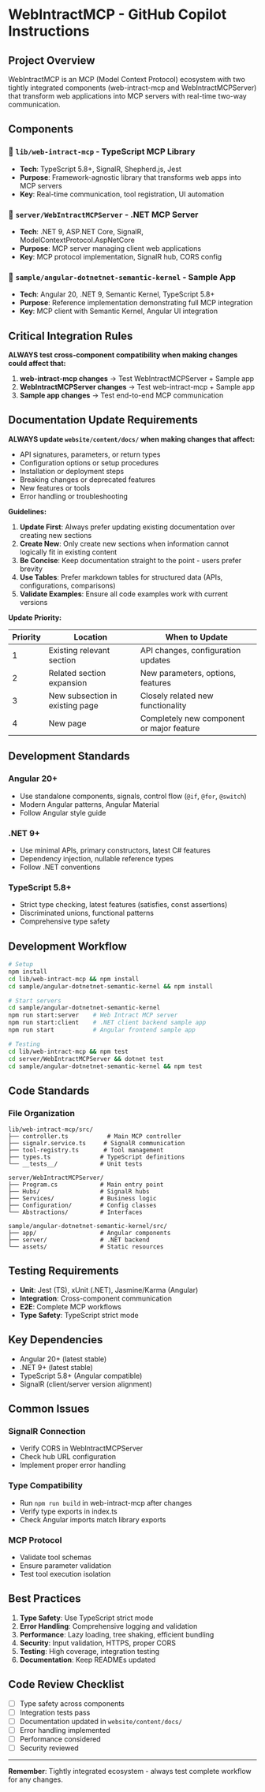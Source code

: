 # WebIntractMCP - GitHub Copilot Instructions

## Project Overview

WebIntractMCP is an MCP (Model Context Protocol) ecosystem with two tightly integrated components (web-intract-mcp and WebIntractMCPServer) that transform web applications into MCP servers with real-time two-way communication.

## Components

### 📁 `lib/web-intract-mcp` - TypeScript MCP Library
- **Tech**: TypeScript 5.8+, SignalR, Shepherd.js, Jest
- **Purpose**: Framework-agnostic library that transforms web apps into MCP servers
- **Key**: Real-time communication, tool registration, UI automation

### 📁 `server/WebIntractMCPServer` - .NET MCP Server  
- **Tech**: .NET 9, ASP.NET Core, SignalR, ModelContextProtocol.AspNetCore
- **Purpose**: MCP server managing client web applications
- **Key**: MCP protocol implementation, SignalR hub, CORS config

### 📁 `sample/angular-dotnetnet-semantic-kernel` - Sample App
- **Tech**: Angular 20, .NET 9, Semantic Kernel, TypeScript 5.8+
- **Purpose**: Reference implementation demonstrating full MCP integration
- **Key**: MCP client with Semantic Kernel, Angular UI integration

## Critical Integration Rules

**ALWAYS test cross-component compatibility when making changes could affect that:**

1. **web-intract-mcp changes** → Test WebIntractMCPServer + Sample app
2. **WebIntractMCPServer changes** → Test web-intract-mcp + Sample app  
3. **Sample app changes** → Test end-to-end MCP communication

## Documentation Update Requirements

**ALWAYS update `website/content/docs/` when making changes that affect:**

- API signatures, parameters, or return types
- Configuration options or setup procedures
- Installation or deployment steps
- Breaking changes or deprecated features
- New features or tools
- Error handling or troubleshooting

**Guidelines:**
1. **Update First**: Always prefer updating existing documentation over creating new sections
2. **Create New**: Only create new sections when information cannot logically fit in existing content
3. **Be Concise**: Keep documentation straight to the point - users prefer brevity
4. **Use Tables**: Prefer markdown tables for structured data (APIs, configurations, comparisons)
5. **Validate Examples**: Ensure all code examples work with current versions

**Update Priority:**

| Priority | Location | When to Update |
|----------|----------|----------------|
| 1 | Existing relevant section | API changes, configuration updates |
| 2 | Related section expansion | New parameters, options, features |
| 3 | New subsection in existing page | Closely related new functionality |
| 4 | New page | Completely new component or major feature |

## Development Standards

### Angular 20+
- Use standalone components, signals, control flow (`@if`, `@for`, `@switch`)
- Modern Angular patterns, Angular Material
- Follow Angular style guide

### .NET 9+  
- Use minimal APIs, primary constructors, latest C# features
- Dependency injection, nullable reference types
- Follow .NET conventions

### TypeScript 5.8+
- Strict type checking, latest features (satisfies, const assertions)
- Discriminated unions, functional patterns
- Comprehensive type safety

## Development Workflow

```bash
# Setup
npm install
cd lib/web-intract-mcp && npm install
cd sample/angular-dotnetnet-semantic-kernel && npm install

# Start servers
cd sample/angular-dotnetnet-semantic-kernel
npm run start:server    # Web Intract MCP server
npm run start:client    # .NET client backend sample app
npm run start           # Angular frontend sample app

# Testing
cd lib/web-intract-mcp && npm test
cd server/WebIntractMCPServer && dotnet test
cd sample/angular-dotnetnet-semantic-kernel && npm test
```

## Code Standards

### File Organization
```
lib/web-intract-mcp/src/
├── controller.ts           # Main MCP controller
├── signalr.service.ts     # SignalR communication
├── tool-registry.ts       # Tool management
├── types.ts              # TypeScript definitions
└── __tests__/            # Unit tests

server/WebIntractMCPServer/
├── Program.cs            # Main entry point
├── Hubs/                 # SignalR hubs
├── Services/             # Business logic
├── Configuration/        # Config classes
└── Abstractions/         # Interfaces

sample/angular-dotnetnet-semantic-kernel/src/
├── app/                  # Angular components
├── server/               # .NET backend
└── assets/               # Static resources
```

## Testing Requirements
- **Unit**: Jest (TS), xUnit (.NET), Jasmine/Karma (Angular)
- **Integration**: Cross-component communication
- **E2E**: Complete MCP workflows
- **Type Safety**: TypeScript strict mode

## Key Dependencies
- Angular 20+ (latest stable)
- .NET 9+ (latest stable)  
- TypeScript 5.8+ (Angular compatible)
- SignalR (client/server version alignment)

## Common Issues

### SignalR Connection
- Verify CORS in WebIntractMCPServer
- Check hub URL configuration
- Implement proper error handling

### Type Compatibility  
- Run `npm run build` in web-intract-mcp after changes
- Verify type exports in index.ts
- Check Angular imports match library exports

### MCP Protocol
- Validate tool schemas
- Ensure parameter validation
- Test tool execution isolation

## Best Practices

1. **Type Safety**: Use TypeScript strict mode
2. **Error Handling**: Comprehensive logging and validation
3. **Performance**: Lazy loading, tree shaking, efficient bundling
4. **Security**: Input validation, HTTPS, proper CORS
5. **Testing**: High coverage, integration testing
6. **Documentation**: Keep READMEs updated

## Code Review Checklist
- [ ] Type safety across components
- [ ] Integration tests pass
- [ ] Documentation updated in `website/content/docs/`
- [ ] Error handling implemented
- [ ] Performance considered
- [ ] Security reviewed

---
**Remember**: Tightly integrated ecosystem - always test complete workflow for any changes.
